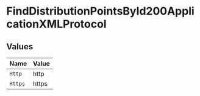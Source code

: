 # FindDistributionPointsById200ApplicationXMLProtocol


## Values

| Name    | Value   |
| ------- | ------- |
| `Http`  | http    |
| `Https` | https   |